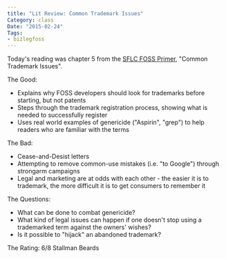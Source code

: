 ```yaml
---
title: "Lit Review: Common Trademark Issues"
Category: class
Date: "2015-02-24"
Tags:
- bizlegfoss
---
```


Today's reading was chapter 5 from the [SFLC FOSS Primer][primer], "Common Trademark Issues".

The Good:

- Explains why FOSS developers should look for trademarks before starting, but not patents
- Steps through the trademark registration process, showing what is needed to successfully register
- Uses real world examples of genericide ("Aspirin", "grep") to help readers who are familiar with the terms

The Bad:

- Cease-and-Desist letters
- Attempting to remove common-use mistakes (i.e. "to Google") through strongarm campaigns
- Legal and marketing are at odds with each other - the easier it is to trademark, the more difficult it is to get consumers to remember it

The Questions:

- What can be done to combat genericide?
- What kind of legal issues can happen if one doesn't stop using a trademarked term against the owners' wishes?
- Is it possible to "hijack" an abandoned trademark?

The Rating: 6/8 Stallman Beards

[primer]: http://bizlegfoss-ritigm.rhcloud.com/static/books/foss-primer.pdf
